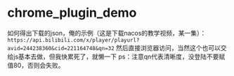# chrome_plugin_demo
如何得出下载的json，俺的示例（这是下载nacos的教学视频，某一集）：
`https://api.bilibili.com/x/player/playurl?avid=244238360&cid=221164748&qn=32`
然后直接浏览器访问，当然这个也可以交给js基本去做，但我快累死了，就懒一下
ps：注意qn代表清晰度，没登陆不要赋值80，否则会失败。
